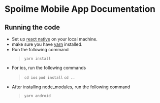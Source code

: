 # Spoilme Mobile App Documentation

## Running the code
- Set up [react native](https://reactnative.dev/docs/environment-setup) on your local machine.
- make sure you have [yarn](https://classic.yarnpkg.com/lang/en/docs/install/) installed.
- Run the following command 
	> `yarn install` 
- For ios, run the following commands
	> `cd ios`
	> `pod install`
	> `cd ..`
- After installing node_modules, run the following command
	> `yarn android`